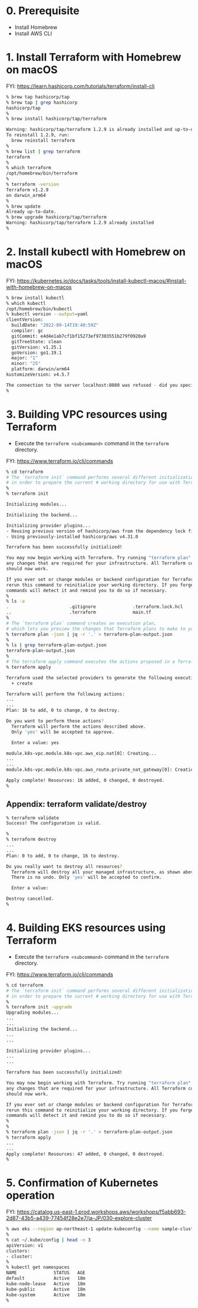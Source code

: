 # 0. Prerequisite
* Install Homebrew
* Install AWS CLI

# 1. Install Terraform with Homebrew on macOS
FYI:
https://learn.hashicorp.com/tutorials/terraform/install-cli

```sh
% brew tap hashicorp/tap
% brew tap | grep hashicorp
hashicorp/tap
% 
% brew install hashicorp/tap/terraform

Warning: hashicorp/tap/terraform 1.2.9 is already installed and up-to-date.
To reinstall 1.2.9, run:
  brew reinstall terraform
% 
% brew list | grep terraform
terraform
% 
% which terraform
/opt/homebrew/bin/terraform
% 
% terraform -version
Terraform v1.2.9
on darwin_arm64
% 
% brew update
Already up-to-date.
% brew upgrade hashicorp/tap/terraform
Warning: hashicorp/tap/terraform 1.2.9 already installed
% 
```

# 2. Install kubectl with Homebrew on macOS
FYI:
https://kubernetes.io/docs/tasks/tools/install-kubectl-macos/#install-with-homebrew-on-macos

```sh
% brew install kubectl
% which kubectl
/opt/homebrew/bin/kubectl
% kubectl version --output=yaml
clientVersion:
  buildDate: "2022-09-14T19:40:59Z"
  compiler: gc
  gitCommit: e4d4e1ab7cf1bf15273ef97303551b279f0920a9
  gitTreeState: clean
  gitVersion: v1.25.1
  goVersion: go1.19.1
  major: "1"
  minor: "25"
  platform: darwin/arm64
kustomizeVersion: v4.5.7

The connection to the server localhost:8080 was refused - did you specify the right host or port?
% 
```

# 3. Building VPC resources using Terraform
* Execute the `terraform <subcommand>` command in the `terraform` directory.

FYI:
https://www.terraform.io/cli/commands

```sh
% cd terraform
# The `terraform init` command performs several different initialization steps
# in order to prepare the current # working directory for use with Terraform.
% 
% terraform init

Initializing modules...

Initializing the backend...

Initializing provider plugins...
- Reusing previous version of hashicorp/aws from the dependency lock file
- Using previously-installed hashicorp/aws v4.31.0

Terraform has been successfully initialized!

You may now begin working with Terraform. Try running "terraform plan" to see
any changes that are required for your infrastructure. All Terraform commands
should now work.

If you ever set or change modules or backend configuration for Terraform,
rerun this command to reinitialize your working directory. If you forget, other
commands will detect it and remind you to do so if necessary.
% 
% ls -a
.                       .gitignore              .terraform.lock.hcl     modules
..                      .terraform              main.tf
% 
# The `terraform plan` command creates an execution plan,
# which lets you preview the changes that Terraform plans to make to your infrastructure.
% terraform plan -json | jq -r '.' > terraform-plan-output.json
% 
% ls | grep terraform-plan-output.json
terraform-plan-output.json
% 
# The terraform apply command executes the actions proposed in a Terraform plan.
% terraform apply

Terraform used the selected providers to generate the following execution plan. Resource actions are indicated with the following symbols:
  + create

Terraform will perform the following actions:
...
...
Plan: 16 to add, 0 to change, 0 to destroy.

Do you want to perform these actions?
  Terraform will perform the actions described above.
  Only 'yes' will be accepted to approve.

  Enter a value: yes

module.k8s-vpc.module.k8s-vpc.aws_eip.nat[0]: Creating...
...
...
module.k8s-vpc.module.k8s-vpc.aws_route.private_nat_gateway[0]: Creation complete after 1s [id=r-rtb-06050378aeb063c441080289494]

Apply complete! Resources: 16 added, 0 changed, 0 destroyed.
% 
```
## Appendix: terraform validate/destroy

```sh
% terraform validate
Success! The configuration is valid.

% 
% terraform destroy
...
...
Plan: 0 to add, 0 to change, 16 to destroy.

Do you really want to destroy all resources?
  Terraform will destroy all your managed infrastructure, as shown above.
  There is no undo. Only 'yes' will be accepted to confirm.

  Enter a value: 

Destroy cancelled.
% 
```


# 4. Building EKS resources using Terraform
* Execute the `terraform <subcommand>` command in the `terraform` directory.

FYI:
https://www.terraform.io/cli/commands

```sh
% cd terraform
# The `terraform init` command performs several different initialization steps
# in order to prepare the current # working directory for use with Terraform.
% 
% terraform init -upgrade
Upgrading modules...
...
...
Initializing the backend...
...
...

Initializing provider plugins...
...
...

Terraform has been successfully initialized!

You may now begin working with Terraform. Try running "terraform plan" to see
any changes that are required for your infrastructure. All Terraform commands
should now work.

If you ever set or change modules or backend configuration for Terraform,
rerun this command to reinitialize your working directory. If you forget, other
commands will detect it and remind you to do so if necessary.
% 
% 
% terraform plan -json | jq -r '.' > terraform-plan-output.json
% terraform apply
...
...
Apply complete! Resources: 47 added, 0 changed, 0 destroyed.
% 
```

# 5. Confirmation of Kubernetes operation

FYI:
https://catalog.us-east-1.prod.workshops.aws/workshops/f5abb693-2d87-43b5-a439-77454f28e2e7/ja-JP/030-explore-cluster

```sh
% aws eks --region ap-northeast-1 update-kubeconfig --name sample-cluster
% 
% cat ~/.kube/config | head -n 3
apiVersion: v1
clusters:
- cluster:
% 
% kubectl get namespaces
NAME              STATUS   AGE
default           Active   18m
kube-node-lease   Active   18m
kube-public       Active   18m
kube-system       Active   18m
% 
```
